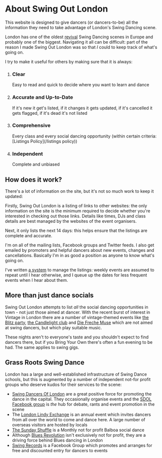 About Swing Out London
======================
This website is designed to give dancers (or dancers-to-be) all the information they need to take advantage of London's Swing Dancing scene.

London has one of the oldest [revival](http://en.wikipedia.org/wiki/Lindy_hop#Revival_.281980s_and_1990s.29) Swing Dancing scenes in Europe and probably one of the biggest. Navigating it all can be difficult: part of the reason I made Swing Out London was so that _I_ could to keep track of what's going on.

I try to make it useful for others by making sure that it is always:

1.  
    ### Clear

    Easy to read and quick to decide where you want to learn and dance
    
2.  
    ### Accurate and Up-to-Date
    
    If it's new it get's listed, if it changes it gets updated, if it's cancelled it gets flagged, if it's dead it's not listed
    
3.  
    ### Comprehensive

    Every class and every social dancing opportunity (within certain criteria: [Listings Policy](/listings policy))  
    
5.  
    ### Independent
    
    Complete and unbiased   
    
    
How does it work?
-----------------
There's a lot of information on the site, but it's not so much work to keep it updated:

Firstly, Swing Out London is a listing of links to other websites: the only information on the site is the minimum required to decide whether you're interested in checking out those links. Details like times, DJs and class details are best managed by the websites of the event organisers.

Next, it only lists the next 14 days: this helps ensure that the listings are complete and accurate.

I'm on all of the mailing lists, Facebook groups and Twitter feeds. I also get emailed by promoters and helpful dancers about new events, changes and cancellations. Basically I'm in as good a position as anyone to know what's going on.

I've written [a system](#colophon) to manage the listings: weekly events are assumed to repeat until I hear otherwise, and I queue up the dates for less frequent events when I hear about them.


More than just dance socials
----------------------------

Swing Out London attempts to list _all_ the social dancing opportunities in town - not just those aimed at dancer.
With the recent burst of interest in Vintage in London there are a number of vintage-themed events like
[the Blitz party](http://www.theblitzparty.com"),
[the Candlelight club](www.thecandlelightclub.com/) and
[Die Freche Muse](http://www.diefrechemuse.co.uk/)
which are not aimed at swing dancers, but which play suitable music.

These nights aren't to everyone's taste and you shouldn't expect to find dancers there, 
but if you Bring Your Own there's often a fun evening to be had.
The same applies to swing gigs.


Grass Roots Swing Dance
-----------------------
London has a large and well-established infrastructure of Swing Dance schools, but this is augmented by a number of independent not-for profit groups who deserve kudos for their services to the scene:

*   [Swing Dancers Of London](http://www.swingdancersoflondon.org/) are a great positive force for promoting the dance
    in the capital. They occasionally organise events and the 
    [SDOL Facebook group](https://www.facebook.com/groups/2244903317/) is _the_ hub for debate,
    rants and event promotion in the scene
*   The [London Lindy Exchange](http://londonlindyexchange.com/) is an annual event which invites dancers from 
    all over the world to come and dance here. A large number of overseas visitors are hosted by locals
*   [The Sunday Shuffle](https://www.facebook.com/pages/The-Sunday-Shuffle/135544203177994) is a Monthly not 
    for profit Balboa social dance
*   Although [Blues Revolution](http://www.bluesrevolution.co.uk/) isn't exclusively not for profit, they are 
    a driving force behind Blues dancing in London
*   [Swing Records](https://www.facebook.com/groups/201362529904972/) is a Facebook Group which promotes and 
    arranges for free and discounted entry for dancers to events